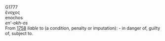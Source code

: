 <body>
  <p>G1777<br>  ἔνοχος  <br> enochos  <br><i>en‘-okh-os </i><br>From <a href="g1758.htm">1758</a>  <i>liable</i> to (a condition, penalty or imputation): - in danger of, guilty of, subject to.<br></p>
 </body>